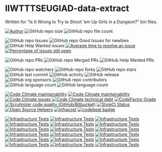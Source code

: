 # IIWTTTSEUGIAD-data-extract
Written for "Is It Wrong to Try to Shoot 'em Up Girls in a Dungeon?" bin files.

[![Author](https://img.shields.io/badge/author-MichaelHinrichs-blue.svg?style=flat&logo=github&logoColor=whitesmoke&label=Author)](https://github.com/MichaelHinrichs)
![GitHub repo size](https://img.shields.io/github/repo-size/MichaelHinrichs/IIWTTTSEUGIAD-data-extract?style=flat&logo=github&logoColor=whitesmoke&label=Repo%20Size)
![GitHub repo file count](https://img.shields.io/github/directory-file-count/MichaelHinrichs/IIWTTTSEUGIAD-data-extract)

![GitHub repo Issues](https://img.shields.io/github/issues/MichaelHinrichs/IIWTTTSEUGIAD-data-extract?style=flat&logo=github&logoColor=whitesmoke&label=Issues)
![GitHub repo Good Issues for newbies](https://img.shields.io/github/issues/MichaelHinrichs/IIWTTTSEUGIAD-data-extract/good%20first%20issue?style=flat&logo=github&logoColor=whitesmoke&label=Good%20First%20issues)
![GitHub Help Wanted issues](https://img.shields.io/github/issues/MichaelHinrichs/IIWTTTSEUGIAD-data-extract/help%20wanted?style=flat&logo=github&logoColor=whitesmoke&label=%22Help%20Wanted%22%20issues)
[![Average time to resolve an issue](http://isitmaintained.com/badge/resolution/MichaelHinrichs/IIWTTTSEUGIAD-data-extract.svg)](https://isitmaintained.com/project/MichaelHinrichs/IIWTTTSEUGIAD-data-extract)
[![Percentage of issues still open](http://isitmaintained.com/badge/open/MichaelHinrichs/IIWTTTSEUGIAD-data-extract.svg)](https://isitmaintained.com/project/MichaelHinrichs/IIWTTTSEUGIAD-data-extract)

![GitHub repo PRs](https://img.shields.io/github/issues-pr/MichaelHinrichs/IIWTTTSEUGIAD-data-extract?style=flat&logo=github&logoColor=whitesmoke&label=PRs)
![GitHub repo Merged PRs](https://img.shields.io/github/issues-search/MichaelHinrichs/IIWTTTSEUGIAD-data-extract?style=flat&logo=github&logoColor=whitesmoke&label=Merged%20PRs&query=is%3Amerged)
![GitHub Help Wanted PRs](https://img.shields.io/github/issues-pr/MichaelHinrichs/IIWTTTSEUGIAD-data-extract/help%20wanted?style=flat&logo=github&logoColor=whitesmoke&label=%22Help%20Wanted%22%20PRs)

![GitHub repo watchers](https://img.shields.io/github/watchers/MichaelHinrichs/IIWTTTSEUGIAD-data-extract?style=flat&logo=github&logoColor=whitesmoke&label=Watchers)
![GitHub repo forks](https://img.shields.io/github/forks/MichaelHinrichs/IIWTTTSEUGIAD-data-extract?logo=github&logoColor=whitesmoke&label=Forks)
![GitHub repo stars](https://img.shields.io/github/stars/MichaelHinrichs/IIWTTTSEUGIAD-data-extract?style=flat&logo=github&logoColor=whitesmoke&label=Stars)
![GitHub last commit](https://img.shields.io/github/last-commit/MichaelHinrichs/IIWTTTSEUGIAD-data-extract)
![GitHub activity](https://img.shields.io/github/commit-activity/m/MichaelHinrichs/IIWTTTSEUGIAD-data-extract)
![GitHub release](https://img.shields.io/github/v/release/MichaelHinrichs/IIWTTTSEUGIAD-data-extract)
![GitHub org sponsors](https://img.shields.io/github/sponsors/MichaelHinrichs?style=flat&logo=github&logoColor=whitesmoke&label=Sponsors&color=bf3989)
![GitHub repo contributors](https://img.shields.io/github/contributors-anon/MichaelHinrichs/IIWTTTSEUGIAD-data-extract?style=flat&logo=github&logoColor=whitesmoke&label=Contributors)
![GitHub language count](https://img.shields.io/github/languages/count/MichaelHinrichs/IIWTTTSEUGIAD-data-extract)
![GitHub language count](https://img.shields.io/github/languages/top/MichaelHinrichs/IIWTTTSEUGIAD-data-extract)

[![Code Climate maintainability](https://img.shields.io/codeclimate/maintainability/MichaelHinrichs/IIWTTTSEUGIAD-data-extract?logo=codeClimate&label=maintainability%20grade)](https://codeclimate.com/github/MichaelHinrichs/IIWTTTSEUGIAD-data-extract)
[![Code Climate maintainability](https://img.shields.io/codeclimate/maintainability-percentage/MichaelHinrichs/IIWTTTSEUGIAD-data-extract?logo=codeClimate&label=maintainability%20percentage)](https://codeclimate.com/github/MichaelHinrichs/IIWTTTSEUGIAD-data-extract)
[![Code Climate issues](https://img.shields.io/codeclimate/issues/MichaelHinrichs/IIWTTTSEUGIAD-data-extract?logo=codeClimate)](https://codeclimate.com/github/MichaelHinrichs/IIWTTTSEUGIAD-data-extract/issues?status%5B%5D=)
[![Code Climate technical debt](https://img.shields.io/codeclimate/tech-debt/MichaelHinrichs/IIWTTTSEUGIAD-data-extract?logo=codeClimate)](https://codeclimate.com/github/MichaelHinrichs/IIWTTTSEUGIAD-data-extract)
[![CodeFactor Grade](https://img.shields.io/codefactor/grade/github/MichaelHinrichs/IIWTTTSEUGIAD-data-extract?logo=codeFactor&logoColor=white&label=Grade)](https://www.codefactor.io/repository/github/michaelhinrichs/iiwtttseugiad-data-extract)
[![Scrutinizer code quality (GitHub/Bitbucket)](https://img.shields.io/scrutinizer/quality/g/MichaelHinrichs/IIWTTTSEUGIAD-data-extract/main?logo=scrutinizer&logoColor=white)](https://scrutinizer-ci.com/g/MichaelHinrichs/IIWTTTSEUGIAD-data-extract/)
[![StyleCI Status](https://github.styleci.io/repos/666565927/shield?style=flat)](https://github.styleci.io/repos/666565927)
[![Open Source Helpers](https://www.codetriage.com/michaelhinrichs/iiwtttseugiad-data-extract/badges/users.svg)](https://www.codetriage.com/michaelhinrichs/iiwtttseugiad-data-extract)
[![infracost](https://img.shields.io/endpoint?url=https://dashboard.api.infracost.io/shields/json/1e57e27f-ffc4-4ed5-b312-8a8b12eeb27c/repos/ffe272de-b763-4b60-8aac-398b32437327/branch/8bfecbb4-b236-4c0d-be4e-f0d0d3d71203)](https://dashboard.infracost.io/org/mchinrichs/repos/ffe272de-b763-4b60-8aac-398b32437327?tab=settings)
[![codebeat badge](https://codebeat.co/badges/dc38f54d-d10d-4bee-bd9a-b277377e0dc8)](https://codebeat.co/projects/github-com-michaelhinrichs-iiwtttseugiad-data-extract-main)

[![Infrastructure Tests](https://www.bridgecrew.cloud/badges/github/michaelhinrichs/spore-creatures-extract/general)](https://www.bridgecrew.cloud/link/badge?vcs=github&fullRepo=MichaelHinrichs%2FIIWTTTSEUGIAD-data-extract&benchmark=INFRASTRUCTURE+SECURITY)
[![Infrastructure Tests](https://www.bridgecrew.cloud/badges/github/michaelhinrichs/spore-creatures-extract/cis_aws)](https://www.bridgecrew.cloud/link/badge?vcs=github&fullRepo=MichaelHinrichs%2FIIWTTTSEUGIAD-data-extract&benchmark=CIS+AWS+V1.2)
[![Infrastructure Tests](https://www.bridgecrew.cloud/badges/github/michaelhinrichs/spore-creatures-extract/cis_aws_13)](https://www.bridgecrew.cloud/link/badge?vcs=github&fullRepo=MichaelHinrichs%2FIIWTTTSEUGIAD-data-extract&benchmark=CIS+AWS+V1.3)
[![Infrastructure Tests](https://www.bridgecrew.cloud/badges/github/michaelhinrichs/spore-creatures-extract/cis_azure)](https://www.bridgecrew.cloud/link/badge?vcs=github&fullRepo=MichaelHinrichs%2FIIWTTTSEUGIAD-data-extract&benchmark=CIS+AZURE+V1.1)
[![Infrastructure Tests](https://www.bridgecrew.cloud/badges/github/michaelhinrichs/spore-creatures-extract/cis_azure_13)](https://www.bridgecrew.cloud/link/badge?vcs=github&fullRepo=MichaelHinrichs%2FIIWTTTSEUGIAD-data-extract&benchmark=CIS+AZURE+V1.3)
[![Infrastructure Tests](https://www.bridgecrew.cloud/badges/github/michaelhinrichs/spore-creatures-extract/cis_docker_12)](https://www.bridgecrew.cloud/link/badge?vcs=github&fullRepo=MichaelHinrichs%2FIIWTTTSEUGIAD-data-extract&benchmark=CIS+DOCKER+V1.2)
[![Infrastructure Tests](https://www.bridgecrew.cloud/badges/github/michaelhinrichs/spore-creatures-extract/cis_eks_11)](https://www.bridgecrew.cloud/link/badge?vcs=github&fullRepo=MichaelHinrichs%2FIIWTTTSEUGIAD-data-extract&benchmark=CIS+EKS+V1.1)
[![Infrastructure Tests](https://www.bridgecrew.cloud/badges/github/michaelhinrichs/spore-creatures-extract/cis_gcp)](https://www.bridgecrew.cloud/link/badge?vcs=github&fullRepo=MichaelHinrichs%2FIIWTTTSEUGIAD-data-extract&benchmark=CIS+GCP+V1.1)
[![Infrastructure Tests](https://www.bridgecrew.cloud/badges/github/michaelhinrichs/spore-creatures-extract/cis_gke_11)](https://www.bridgecrew.cloud/link/badge?vcs=github&fullRepo=MichaelHinrichs%2FIIWTTTSEUGIAD-data-extract&benchmark=CIS+GKE+V1.1)
[![Infrastructure Tests](https://www.bridgecrew.cloud/badges/github/michaelhinrichs/spore-creatures-extract/cis_kubernetes)](https://www.bridgecrew.cloud/link/badge?vcs=github&fullRepo=MichaelHinrichs%2FIIWTTTSEUGIAD-data-extract&benchmark=CIS+KUBERNETES+V1.5)
[![Infrastructure Tests](https://www.bridgecrew.cloud/badges/github/michaelhinrichs/spore-creatures-extract/cis_kubernetes_16)](https://www.bridgecrew.cloud/link/badge?vcs=github&fullRepo=MichaelHinrichs%2FIIWTTTSEUGIAD-data-extract&benchmark=CIS+KUBERNETES+V1.6)
[![Infrastructure Tests](https://www.bridgecrew.cloud/badges/github/michaelhinrichs/spore-creatures-extract/fedramp_moderate)](https://www.bridgecrew.cloud/link/badge?vcs=github&fullRepo=MichaelHinrichs%2FIIWTTTSEUGIAD-data-extract&benchmark=FEDRAMP+%28MODERATE%29)
[![Infrastructure Tests](https://www.bridgecrew.cloud/badges/github/michaelhinrichs/spore-creatures-extract/hipaa)](https://www.bridgecrew.cloud/link/badge?vcs=github&fullRepo=MichaelHinrichs%2FIIWTTTSEUGIAD-data-extract&benchmark=HIPAA)
[![Infrastructure Tests](https://www.bridgecrew.cloud/badges/github/michaelhinrichs/spore-creatures-extract/iso)](https://www.bridgecrew.cloud/link/badge?vcs=github&fullRepo=MichaelHinrichs%2FIIWTTTSEUGIAD-data-extract&benchmark=ISO27001)
[![Infrastructure Tests](https://www.bridgecrew.cloud/badges/github/michaelhinrichs/spore-creatures-extract/nist)](https://www.bridgecrew.cloud/link/badge?vcs=github&fullRepo=MichaelHinrichs%2FIIWTTTSEUGIAD-data-extract&benchmark=NIST-800-53)
[![Infrastructure Tests](https://www.bridgecrew.cloud/badges/github/michaelhinrichs/spore-creatures-extract/pci)](https://www.bridgecrew.cloud/link/badge?vcs=github&fullRepo=MichaelHinrichs%2FIIWTTTSEUGIAD-data-extract&benchmark=PCI-DSS+V3.2)
[![Infrastructure Tests](https://www.bridgecrew.cloud/badges/github/michaelhinrichs/spore-creatures-extract/pci_dss_v321)](https://www.bridgecrew.cloud/link/badge?vcs=github&fullRepo=MichaelHinrichs%2FIIWTTTSEUGIAD-data-extract&benchmark=PCI-DSS+V3.2.1)
[![Infrastructure Tests](https://www.bridgecrew.cloud/badges/github/michaelhinrichs/spore-creatures-extract/soc2)](https://www.bridgecrew.cloud/link/badge?vcs=github&fullRepo=MichaelHinrichs%2FIIWTTTSEUGIAD-data-extract&benchmark=SOC2)
